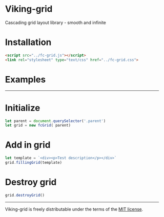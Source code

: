 # Viking-grid

Cascading grid layout library - smooth and infinite

# Installation

```html
<script src="../fc-grid.js"></script>
<link rel="stylesheet" type="text/css" href="../fc-grid.css">
```

# Examples
___
# Initialize
```javascript
let parent = document.querySelector('.parent')
let grid = new fcGrid( parent)
```
# Add in grid

```javascript
let template = `<div><p>Test description</p></div>`
grid.fillingGrid(template)
```

# Destroy grid

```javascript
grid.destroyGrid()
```

___

Viking-grid is freely distributable under the terms of the [MIT license](https://github.com/froncubator/viking-grid/blob/master/LICENSE).

